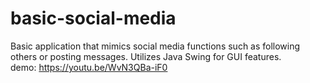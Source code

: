 # basic-social-media
Basic application that mimics social media functions such as following others or posting messages.
Utilizes Java Swing for GUI features. <br />
demo: https://youtu.be/WvN3QBa-iF0
